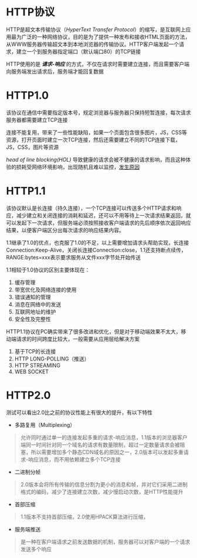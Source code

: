 # HTTP协议
HTTP是超文本传输协议（_HyperText Transfer Protocol_）的缩写，是互联网上应用最为广泛的一种网络协议，目的是为了提供一种发布和接收HTML页面的方法，从WWW服务器传输超文本到本地浏览器的传输协议。HTTP客户端发起一个请求，建立一个到服务器指定端口（默认端口80）的TCP链接

HTTP使用的是 _**请求-响应**_ 的方式，不仅在请求时需要建立连接，而且需要客户端向服务端发出请求后，服务端才能回复数据
# HTTP1.0
该协议在通信中需要指定版本号，规定浏览器与服务器只保持短暂连接，每次请求服务器都需要建立TCP连接

连接不能复用，带来了一些性能缺陷，如果一个页面包含很多图片，JS，CSS等资源，打开页面时建立一次TCP连接，然后还需要建立不同的TCP连接下载，JS，CSS，图片等资源

_head of line blocking(HOL)_ 导致健康的请求会被不健康的请求影响，而且这种体验的损耗受网络环境影响，出现随机且难以监控，[发生原因](https://baike.baidu.com/item/HOL/5993141?fr=aladdin#1)
# HTTP1.1
该协议默认是长连接（持久连接），一个TCP连接可以传送多个HTTP请求和响应，减少建立和关闭连接的消耗和延迟，还可以不用等待上一次请求结果返回，就可以发起下一次请求，但服务端必须按照接收客户端请求的先后顺序依次返回响应结果，以便客户端区分出每次请求的响应结果内容。

1.1继承了1.0的优点，也克服了1.0的不足，以上需要增加请求头帮助实现，长连接Connection:Keep-Alive，关闭长连接Connection:close，1.1还支持断点续传，RANGE:bytes=xxx表示要求服务从文件xxx字节处开始传送

1.1相较于1.0协议的区别主要体现在：

1. 缓存管理
2. 带宽优化及网络连接的使用
3. 错误通知的管理
4. 消息在网络中的发送
5. 互联网地址的维护
6. 安全性及完整性

HTTP1.1协议在PC确实带来了很多改进和优化，但是对于移动端效果不太大，移动端请求的时间跨度比较大，一般需要从应用层给解决方案

1. 基于TCP的长连接
2. HTTP LONG-POLLING（推送）
3. HTTP STREAMING
4. WEB SOCKET

# HTTP2.0
测试可以看出2.0比之前的协议性能上有很大的提升，有以下特性

* 多路复用（Multiplexing）
> 允许同时通过单一的连接发起多重的请求-响应消息，1.1版本的浏览器客户端同一时间针对同一个域名的请求有数量限制，超过一定数量请求会被阻塞，所以需要增加多个静态CDN域名的原因之一，2.0版本可以发起多重请求-响应消息，而不用依赖建立多个TCP连接

* 二进制分帧
> 2.0版本会将所有传输的信息分割为更小的消息和帧，并对它们采用二进制格式的编码，减少了连接建立次数，减少慢启动次数，是HTTP性能提升

* 首部压缩
> 1.1版本不支持首部压缩，2.0使用HPACK算法进行压缩，

* 服务端推送
> 是一种在客户端请求之前发送数据的机制，服务器可以对客户端的一个请求发送多个响应